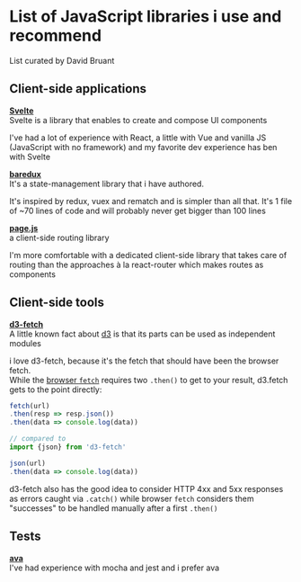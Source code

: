 # List of JavaScript libraries i use and recommend

List curated by David Bruant

## Client-side applications

**[Svelte](https://svelte.dev/)**\
Svelte is a library that enables to create and compose UI components

I've had a lot of experience with React, a little with Vue and vanilla JS (JavaScript with no framework) and my favorite dev experience has ben with Svelte

**[baredux](https://github.com/DavidBruant/baredux)**\
It's a state-management library that i have authored.

It's inspired by redux, vuex and rematch and is simpler than all that. It's 1 file of ~70 lines of code and will probably never get bigger than 100 lines

**[page.js](https://github.com/visionmedia/page.js)**\
a client-side routing library

I'm more comfortable with a dedicated client-side library that takes care of routing than the approaches à la react-router which makes routes as components


## Client-side tools

**[d3-fetch](https://github.com/d3/d3-fetch)**\
A little known fact about [d3](https://d3js.org/) is that its parts can be used as independent modules

i love d3-fetch, because it's the fetch that should have been the browser fetch.\
While the [browser `fetch`](https://developer.mozilla.org/en-US/docs/Web/API/GlobalFetch/fetch) requires two `.then()` to get to your result, d3.fetch gets to the point directly:

```js
fetch(url)
.then(resp => resp.json())
.then(data => console.log(data))

// compared to
import {json} from 'd3-fetch'

json(url)
.then(data => console.log(data))
```

d3-fetch also has the good idea to consider HTTP 4xx and 5xx responses as errors caught via `.catch()` while browser `fetch` considers them "successes" to be handled manually after a first `.then()`

## Tests

**[ava](https://github.com/avajs/ava)**\
I've had experience with mocha and jest and i prefer ava


